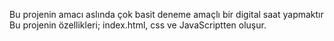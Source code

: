 Bu projenin amacı aslında çok basit deneme amaçlı bir digital saat yapmaktır
Bu projenin özellikleri; index.html, css ve JavaScriptten oluşur.  
